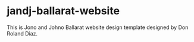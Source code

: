 # jandj-ballarat-website
This is Jono and Johno Ballarat website design template designed by Don Roland Diaz. 
